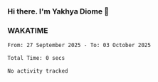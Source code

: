 ### Hi there. I'm Yakhya Diome 👋

### WAKATIME
<!--START_SECTION:waka-->

```txt
From: 27 September 2025 - To: 03 October 2025

Total Time: 0 secs

No activity tracked
```

<!--END_SECTION:waka-->
